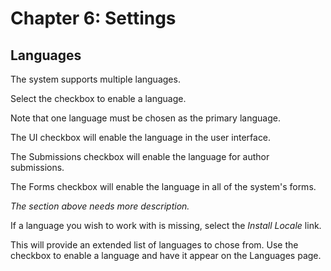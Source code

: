 # Chapter 6: Settings
## Languages

The system supports multiple languages.

Select the checkbox to enable a language.

Note that one language must be chosen as the primary language.

The UI checkbox will enable the language in the user interface.

The Submissions checkbox will enable the language for author submissions.

The Forms checkbox will enable the language in all of the system's forms.

*The section above needs more description.*

If a language you wish to work with is missing, select the *Install Locale* link.

This will provide an extended list of languages to chose from. Use the checkbox to enable a language and have it appear on the Languages page.